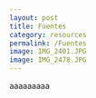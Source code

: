 ```yaml
---
layout: post
title: Fuentes
category: resources
permalink: /Fuentes
image: IMG_2401.JPG
image: IMG_2478.JPG
---
```

aaaaaaaaa
